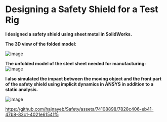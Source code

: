 # Designing a Safety Shield for a Test Rig

**I designed a safety shield using sheet metal in SolidWorks.**

**The 3D view of the folded model:**

![image](https://github.com/hajnayeb/Safety/assets/74108898/caeb5660-84d8-480e-91df-2ae09ffa7298)

**The unfolded model of the steel sheet needed for manufacturing:**
![image](https://github.com/hajnayeb/Safety/assets/74108898/24fced89-67e2-428e-84f1-9a81fa808aae)


**I also simulated the impact between the moving object and the front part of the safety shield using implicit dynamics in ANSYS in addition to a static analysis.**

![image](https://github.com/hajnayeb/Safety/assets/74108898/27165c47-02cc-418c-a04d-c77ec1a445e9)

https://github.com/hajnayeb/Safety/assets/74108898/7828c406-eb41-47b8-83c1-4021e61541f5


